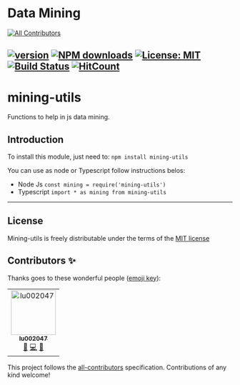 # Data Mining
[![All Contributors](https://img.shields.io/badge/all_contributors-1-orange.svg?style=flat-square)](#contributors)

[![version](https://badge.fury.io/js/mining-utils.svg)](https://badge.fury.io/js/mining-utils) [![NPM downloads](https://img.shields.io/npm/dw/mining-utils)](https://img.shields.io/npm/dw/mining-utils)  [![License: MIT](https://img.shields.io/badge/License-MIT-yellow.svg)](https://github.com/Oracy/mining-utils/blob/master/LICENSE) [![Build Status](https://travis-ci.org/Oracy/mining-utils.svg?branch=master)](https://travis-ci.org/Oracy/mining-utils)
[![HitCount](http://hits.dwyl.io/oracy/mining-utils.svg)](http://hits.dwyl.io/oracy/mining-utils)
---
# mining-utils

Functions to help in js data mining.

## Introduction

To install this module, just need to: `npm install mining-utils`

You can use as node or Typescript follow instructions belos:
- Node Js
`const mining = require('mining-utils')`
- Typescript
`import * as mining from mining-utils`
---

## License

Mining-utils is freely distributable under the terms of the [MIT license](https://github.com/Oracy/mining-utils/blob/master/LICENSE)

## Contributors ✨

Thanks goes to these wonderful people ([emoji key](https://allcontributors.org/docs/en/emoji-key)):

<!-- ALL-CONTRIBUTORS-LIST:START - Do not remove or modify this section -->
<!-- prettier-ignore -->
<table>
  <tr>
    <td align="center"><a href="https://github.com/lu002047"><img src="https://avatars1.githubusercontent.com/u/12716914?v=4" width="100px;" alt="lu002047"/><br /><sub><b>lu002047</b></sub></a><br /><a href="#maintenance-lu002047" title="Maintenance">🚧</a> <a href="https://github.com/Oracy/mining-utils/commits?author=lu002047" title="Code">💻</a> <a href="#review-lu002047" title="Reviewed Pull Requests">👀</a></td>
  </tr>
</table>

<!-- ALL-CONTRIBUTORS-LIST:END -->

This project follows the [all-contributors](https://github.com/all-contributors/all-contributors) specification. Contributions of any kind welcome!